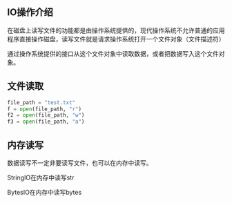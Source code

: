 ## IO操作介绍
在磁盘上读写文件的功能都是由操作系统提供的，现代操作系统不允许普通的应用程序直接操作磁盘，读写文件就是请求操作系统打开一个文件对象（文件描述符）

通过操作系统提供的接口从这个文件对象中读取数据，或者把数据写入这个文件对象。

## 文件读取
```python
file_path = "test.txt"
f = open(file_path, "r")
f2 = open(file_path, "w")
f3 = open(file_path, "a")
```

## 内存读写
数据读写不一定非要读写文件，也可以在内存中读写。

StringIO在内存中读写str

BytesIO在内存中读写bytes